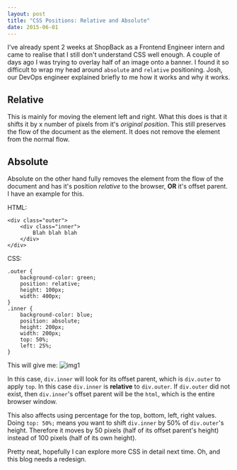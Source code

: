 ```yaml
---
layout: post
title: "CSS Positions: Relative and Absolute"
date: 2015-06-01
---
```


I've already spent 2 weeks at ShopBack as a Frontend Engineer intern and came to realise that I still don't understand CSS well enough. A couple of days ago I was trying to overlay half of an image onto a banner. I found it so difficult to wrap my head around `absolute` and `relative` positioning. Josh, our DevOps engineer explained briefly to me how it works and why it works.

Relative
---

This is mainly for moving the element left and right. What this does is that it shifts it by x number of pixels from it's *original position*. This still preserves the flow of the document as the element. It does not remove the element from the normal flow.

Absolute
---

Absolute on the other hand fully removes the element from the flow of the document and has it's position *relative* to the browser, **OR** it's offset parent. I have an example for this.

HTML:
```
<div class="outer">
    <div class="inner">
        Blah blah blah
    </div>
</div>
```

CSS:
```
.outer {
    background-color: green;
    position: relative;
    height: 100px;
    width: 400px;
}
.inner {
    background-color: blue;
    position: absolute;
    height: 200px;
    width: 200px;
    top: 50%;
    left: 25%;
}
```

This will give me:
![img1]({{site.url}}/assets/030615-1.png)

In this case, `div.inner` will look for its offset parent, which is `div.outer` to apply `top`. In this case `div.inner` is **relative** to `div.outer`. If `div.outer` did not exist, then `div.inner`'s offset parent will be the `html`, which is the entire browser window. 

This also affects using percentage for the top, bottom, left, right values. Doing `top: 50%;` means you want to shift `div.inner` by 50% of `div.outer`'s height. Therefore it moves by 50 pixels (half of its offset parent's height) instead of 100 pixels (half of its own height).

Pretty neat, hopefully I can explore more CSS in detail next time. Oh, and this blog needs a redesign. 
